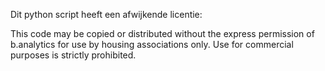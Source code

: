 Dit python script heeft een afwijkende licentie:

This code may be copied or distributed without the express permission of b.analytics for use by housing associations only. 
Use for commercial purposes is strictly prohibited.
